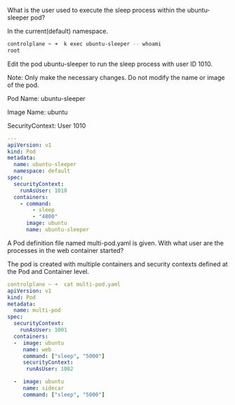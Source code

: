 What is the user used to execute the sleep process within the ubuntu-sleeper pod?

In the current(default) namespace.

```bash
controlplane ~ ➜  k exec ubuntu-sleeper -- whoami
root
```

Edit the pod ubuntu-sleeper to run the sleep process with user ID 1010.

Note: Only make the necessary changes. Do not modify the name or image of the pod.

Pod Name: ubuntu-sleeper

Image Name: ubuntu

SecurityContext: User 1010

```yaml
---
apiVersion: v1
kind: Pod
metadata:
  name: ubuntu-sleeper
  namespace: default
spec:
  securityContext:
    runAsUser: 1010
  containers:
    - command:
        - sleep
        - "4800"
      image: ubuntu
      name: ubuntu-sleeper
```

A Pod definition file named multi-pod.yaml is given. With what user are the processes in the web container started?

The pod is created with multiple containers and security contexts defined at the Pod and Container level.

```yaml
controlplane ~ ➜  cat multi-pod.yaml
apiVersion: v1
kind: Pod
metadata:
  name: multi-pod
spec:
  securityContext:
    runAsUser: 1001
  containers:
  -  image: ubuntu
     name: web
     command: ["sleep", "5000"]
     securityContext:
      runAsUser: 1002

  -  image: ubuntu
     name: sidecar
     command: ["sleep", "5000"]

```
